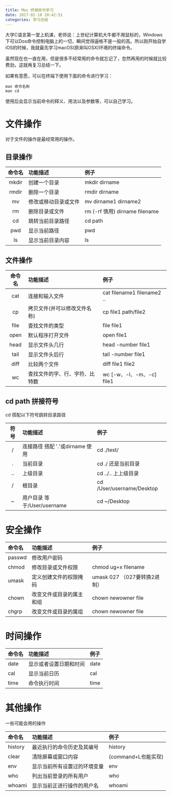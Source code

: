 ```yaml
---
title: Mac 终端命令学习
date: 2017-02-10 20:42:51
categories: 学习总结
---
```


大学C语言第一堂上机课，老师说：上世纪计算机大牛都不用鼠标的，Windows下可以Dos命令控制电脑上的一切，瞬间觉得逼格不是一般的高。所以刚开始自学iOS的时候，我就最先学习macOS(原来叫OSX)环境的终端命令。

虽然现在也一直在用，但是很多不经常用的命令就忘记了，忽然再用的时候就比较费劲，这就再复习总结一下。

如果有意愿，可以在终端下使用下面的命令进行学习：

``` terminal
man 命令名称 
man cd
```
使用后会显示当前命令的释义、用法以及参数等，可以自己学习。

<!-- more -->
# 文件操作

对于文件的操作是最经常用的操作。

## 目录操作

| 命令名 | 功能描述 | 例子 |
| :------: | :------ | :------ |
| mkdir | 创建一个目录 | mkdir dirname |
| rmdir | 删除一个目录 | rmdir dirname |
| mv | 修改或移动目录或文件 | mv dirname1 dirname2 |
| rm | 删除目录或文件 | rm (-rf 慎用) dirname filename |
| cd | 跳转当前目录路径 | cd path |
| pwd | 显示当前路径 | pwd |
| ls | 显示当前目录内容 | ls |

## 文件操作

| 命令名 | 功能描述 | 例子 |
| :------: | :------ | :------ |
| cat | 连接和输入文件 | cat filename1 filename2 .. |
| cp | 拷贝文件(并可以修改文件名称) | cp file1 path/file2 |
| file | 查找文件的类型 | file file1 |
| open | 默认程序打开文件 | open file1 |
| head | 显示文件头几行 | head -number file1 |
| tail | 显示文件头后行 | tail -number file1 |
| diff | 比较两个文件| diff file1 file2 | 
| wc | 查找文件的字、行、字符、比特数 | wc [-w、-l、-m、-c] file1|


## cd path 拼接符号
cd 搭配以下符号跳转目录路径

| 符号 | 功能描述 | 例子 |
| :------: | :------ | :------ |
| / | 连接路径 搭配 '.'或dirname 使用 | cd ./test/ |
| . | 当前目录 | cd ./ 还是当前目录|
| .. | 上级目录 | cd ../.. 上上级目录 |
| / | 根目录 | cd /User/username/Desktop |
| ~ | 用户目录  等于/User/username | cd ~/Desktop |

# 安全操作

| 命令名 | 功能描述 | 例子 |
| :------ | :------ | :------ |
| passwd | 修改用户密码 | |
| chmod | 修改目录或文件权限| chmod ug+x filename |
| umask | 定义创建文件的权限掩码 | umask 027 （027要转换2进制）|
| chown | 改变文件或目录的属主和组 | chown newowner file |
| chgrp | 改变文件或目录的属组 | chown newowner file |

# 时间操作

| 命令名 | 功能描述 | 例子 |
| :------ | :------ | :------ |
| date | 显示或者设置日期和时间| date |
| cal | 显示当前日历 | cal |
| time | 命令执行时间 | time |

# 其他操作
一些可能会用的操作

| 命令名 | 功能描述 | 例子 |
| :------ | :------ | :------ |
| history | 最近执行的命令历史及其编号 | history |
| clear | 清除屏幕或窗口内容 | (command+L也能实现) |
| env | 显示当前所有设置过的环境变量 | env |
| who | 列出当前登录的所有用户 | who |
| whoami | 显示当前正进行操作的用户名 | whoami |



